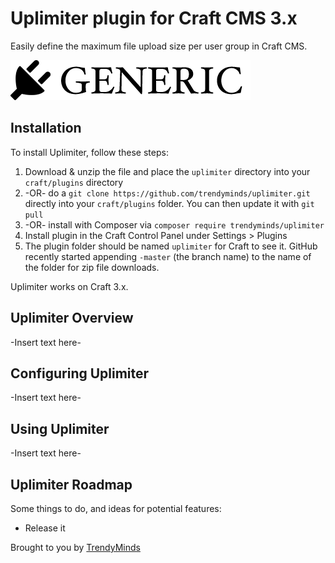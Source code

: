 # Uplimiter plugin for Craft CMS 3.x

Easily define the maximum file upload size per user group in Craft CMS.

![Screenshot](resources/img/plugin-logo.png)

## Installation

To install Uplimiter, follow these steps:

1. Download & unzip the file and place the `uplimiter` directory into your `craft/plugins` directory
2.  -OR- do a `git clone https://github.com/trendyminds/uplimiter.git` directly into your `craft/plugins` folder.  You can then update it with `git pull`
3.  -OR- install with Composer via `composer require trendyminds/uplimiter`
4. Install plugin in the Craft Control Panel under Settings > Plugins
5. The plugin folder should be named `uplimiter` for Craft to see it.  GitHub recently started appending `-master` (the branch name) to the name of the folder for zip file downloads.

Uplimiter works on Craft 3.x.

## Uplimiter Overview

-Insert text here-

## Configuring Uplimiter

-Insert text here-

## Using Uplimiter

-Insert text here-

## Uplimiter Roadmap

Some things to do, and ideas for potential features:

* Release it

Brought to you by [TrendyMinds](https://trendyminds.com)
